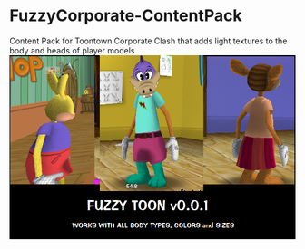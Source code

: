 # FuzzyCorporate-ContentPack
Content Pack for Toontown Corporate Clash that adds light textures to the body and heads of player models
![Preview Image](packPreview.png)

